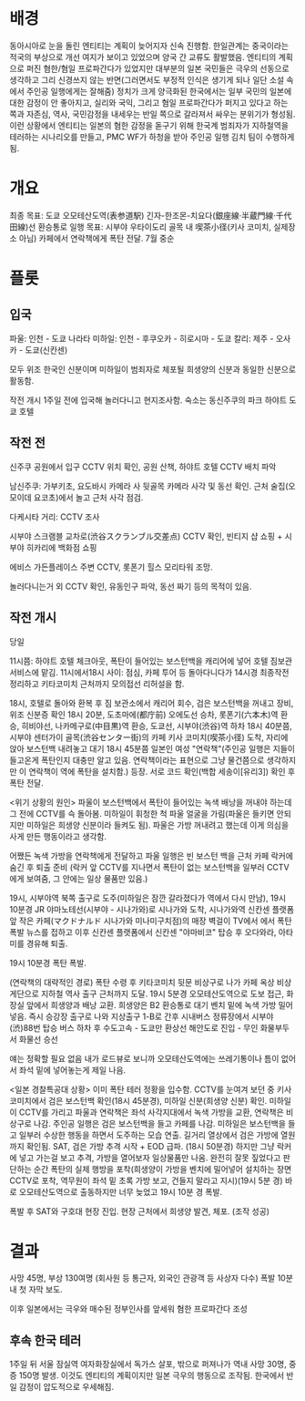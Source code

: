 # 배경
동아시아로 눈을 돌린 엔티티는 계획이 늦어지자 신속 진행함. 
한일관계는 중국이라는 적국의 부상으로 개선 여지가 보이고 있었으며 양국 간 교류도 활발했음. 엔티티의 계획으로 퍼진 혐한/혐일 프로파간다가 있었지만 대부분의 일본 국민들은 극우의 선동으로 생각하고 그리 신경쓰지 않는 반면(그러면서도 부정적 인식은 생기게 되나 일단 소설 속에서 주인공 일행에게는 잘해줌) 정치가 크게 양극화된 한국에서는 일부 국민의 일본에 대한 감정이 안 좋아지고, 실리와 국익, 그리고 혐일 프로파간다가 퍼지고 있다고 하는 쪽과 자존심, 역사, 국민감정을 내세우는 반일 쪽으로 갈라져서 싸우는 분위기가 형성됨.
이런 상황에서 엔티티는 일본의 혐한 감정을 돋구기 위해 한국계 범죄자가 지하철역을 테러하는 시나리오를 만들고, PMC WF가 하청을 받아 주인공 일행 김치 팀이 수행하게 됨.

# 개요
최종 목표: 도쿄 오모테산도역(表参道駅) 긴자-한조몬-치요다(銀座線·半蔵門線·千代田線)선 환승통로
일행 목표: 시부야 우타이도리 골목 내 喫茶小径(키사 코미치, 실제장소 아님) 카페에서 연락책에게 폭탄 전달.
7월 중순

# 플롯
## 입국
파울: 인천 - 도쿄 나라타
미하일: 인천 - 후쿠오카 - 히로시마 - 도쿄
칼리: 제주 - 오사카 - 도쿄(신칸센)

모두 위조 한국인 신분이며 미하일이 범죄자로 체포될 희생양의 신분과 동일한 신분으로 활동함.

작전 개시 1주일 전에 입국해 놀러다니고 현지조사함. 숙소는 동신주쿠의 파크 하야트 도쿄 호텔

## 작전 전
신주쿠 공원에서 입구 CCTV 위치 확인, 공원 산책, 하야트 호텔 CCTV 배치 파악

남신주쿠: 가부키초, 요도바시 카메라 사 뒷골목 카메라 사각 및 동선 확인. 근처 술집(오모이데 요코초)에서 놀고 근처 사각 점검.

다케시타 거리: CCTV 조사

시부야 스크램블 교차로(渋谷スクランブル交差点) CCTV 확인, 빈티지 샵 쇼핑 + 시부야 히카리에 백화점 쇼핑

에비스 가든플레이스 주변 CCTV, 롯폰기 힐스 모리타워 조망.

놀러다니는거 외 CCTV 확인, 유동인구 파악, 동선 짜기 등의 목적이 있음.

## 작전 개시
당일

11시쯤: 하야트 호텔 체크아웃, 폭탄이 들어있는 보스턴백을 캐리어에 넣어 호텔 짐보관 서비스에 맡김. 
11시에서18시 사이: 점심, 카페 투어 등 돌아다니다가 14시경 최종작전 정리하고 키타코미치 근처까지 모의접선 리허설을 함.

18시, 호텔로 돌아와 환복 후 짐 보관소에서 캐리어 회수, 검은 보스턴백을 꺼내고 장비, 위조 신분증 확인
18시 20분, 도초마에(都庁前) 오에도선 승차, 롯폰기(六本木)역 환승, 히비야선, 나카메구로(中目黒)역 환승, 도쿄선, 시부야(渋谷)역 하차
18시 40분쯤, 시부야 센터가이 골목(渋谷センター街)의 카페 키사 코미치(喫茶小径) 도착, 자리에 앉아 보스턴백 내려놓고 대기
18시 45분쯤 일본인 여성 "연락책"(주인공 일행은 지들이 들고온게 폭탄인지 대충만 알고 있음. 연락책이라는 표현으로 그냥 물건쯤으로 생각하지만 이 연락책이 역에 폭탄을 설치함.) 등장. 서로 코드 확인(백합 세송이[유리3]) 확인 후 폭탄 전달.

<위기 상황의 원인>
파울이 보스턴백에서 폭탄이 들어있는 녹색 배낭을 꺼내야 하는데 그 전에 CCTV를 슥 돌아봄. 미하일이 휘청한 척 파울 얼굴을 가림(파울은 들키면 안되지만 미하일은 희생양 신분이라 들켜도 됨). 파울은 가방 꺼내려고 했는데 이게 의심을 사게 만든 행동이라고 생각함. 

어쨌든 녹색 가방을 연락책에게 전달하고 파울 일행은 빈 보스턴 백을 근처 카페 락커에 숨긴 후 퇴출 준비 (락커 앞 CCTV를 지나면서 폭탄이 없는 보스턴백을 일부러 CCTV에게 보여줌, 그 안에는 일상 물품만 있음.)

19시, 시부야역 북쪽 출구로 도주(미하일은 잠깐 갈라졌다가 역에서 다시 만남), 19시 10분경 JR 야마노테선(시부야 - 시나가와)로 시나가와 도착, 시나가와역 신칸센 플랫폼 앞 작은 카페(マクドナルド 시나가와 미나미구치점)의 매장 벽걸이 TV에서 에서 폭탄 폭발 뉴스를 접하고 이후 신칸센 플랫폼에서 신칸센 "야마비코" 탑승 후 오다와라, 아타미를 경유해 퇴출.

19시 10분경 폭탄 폭발.

(연락책의 대략적인 경로)
폭탄 수령 후 키타코미치 뒷문 비상구로 나가 카페 옥상 비상게단으로 지하철 역사 출구 근처까지 도달. 19시 5분경 오모테산도역으로 도보 접근, 화장실 앞에서 희생양과 배낭 교환. 희생양은 B2 환승통로 대기 벤치 밑에 녹색 가방 밀어넣음. 
즉시 승강장 출구로 나와 지상출구 1-B로 간후 시내버스 정류장에서 시부야(渋)88번 탑승
버스 하차 후 수도고속 - 도쿄만 환상선 해안도로 진입 - 무인 화물부두서 화물선 승선

얘는 정확할 필요 없음
내가 로드뷰로 보니까 오모테산도역에는 쓰레기통이나 틈이 없어서 좌석 밑에 넣어놓는게 제일 나음.

<일본 경찰특공대 상황>
이미 폭탄 테러 정황을 입수함. CCTV를 눈여겨 보던 중 키사코미치에서 검은 보스턴백 확인(18시 45분경), 미하일 신분(희생양 신분) 확인.
미하일이 CCTV를 가리고 파울과 연락책은 좌석 사각지대에서 녹색 가방을 교환, 연락책은 비상구로 나감.
주인공 일행은 검은 보스턴백을 들고 카페를 나감. 미하일은 보스턴백을 들고 일부러 수상한 행동을 하면서 도주하는 모습 연출. 길거리 열상에서 검은 가방에 열원까지 확인됨.
SAT, 검은 가방 추격 시작 + EOD 급파. (18시 50분경)
하지만 그냥 락커에 넣고 가는걸 보고 추격, 가방을 열어보자 일상물품만 나옴. 완전히 잘못 짚었다고 판단하는 순간 폭탄의 실제 행방을 포착(희생양이 가방을 벤치에 밀어넣어 설치하는 장면 CCTV로 포착, 역무원이 좌석 밑 초록 가방 보고, 건들지 말라고 지시)(19시 5분 경)
바로 오모테산도역으로 출동하지만 너무 늦었고 19시 10분 경 폭발. 

폭발 후 SAT와 구호대 현장 진입. 현장 근처에서 희생양 발견, 체포. (조작 성공)

# 결과
사망 45명, 부상 130여명 (회사원 등 통근자, 외국인 관광객 등 사상자 다수)
폭발 10분 내 첫 자막 보도. 

이후 일본에서는 극우와 매수된 정부인사를 앞세워 혐한 프로파간다 조성

## 후속 한국 테러
1주일 뒤 서울 잠실역 여자화장실에서 독가스 살포, 밖으로 퍼져나가 역내 사망 30명, 중증 150명 발생. 이것도 엔티티의 계획이지만 일본 극우의 행동으로 조작됨. 
한국에서 반일 감정이 압도적으로 우세해짐.